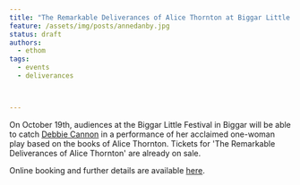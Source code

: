 ```yaml
---
title: "The Remarkable Deliverances of Alice Thornton at Biggar Little Festival"
feature: /assets/img/posts/annedanby.jpg
status: draft
authors:
  - ethom
tags:
  - events
  - deliverances



---
```

On October 19th, audiences at the Biggar Little Festival in Biggar will be able to catch [Debbie Cannon](https://debbiecannon.org/) in a performance of her acclaimed one-woman play based on the books of Alice Thornton. Tickets for 'The Remarkable Deliverances of Alice Thornton' are already on sale. 

Online booking and further details are available [here](https://biggarce.yapsody.com/event/index/820961/the-remarkable-deliverances-of-alice-thornton).







